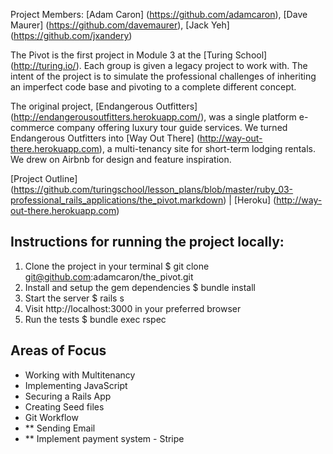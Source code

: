 Project Members: [Adam Caron] (https://github.com/adamcaron), [Dave Maurer] (https://github.com/davemaurer), [Jack Yeh] (https://github.com/jxandery)

The Pivot is the first project in Module 3 at the [Turing School] (http://turing.io/). Each group is given a legacy project to work with. The intent of the project is to simulate the professional challenges of inheriting an imperfect code base and pivoting to a complete different concept.

The original project, [Endangerous Outfitters] (http://endangerousoutfitters.herokuapp.com/), was a single platform e-commerce company offering luxury tour guide services. We turned Endangerous Outfitters into [Way Out There] (http://way-out-there.herokuapp.com), a multi-tenancy site for short-term lodging rentals. We drew on Airbnb for design and feature inspiration.

[Project Outline] (https://github.com/turingschool/lesson_plans/blob/master/ruby_03-professional_rails_applications/the_pivot.markdown) | [Heroku] (http://way-out-there.herokuapp.com)

## Instructions for running the project locally:
1. Clone the project in your terminal
  $ git clone git@github.com:adamcaron/the_pivot.git
2. Install and setup the gem dependencies
  $ bundle install
3. Start the server
  $ rails s
4. Visit http://localhost:3000 in your preferred browser
5. Run the tests
  $ bundle exec rspec

## Areas of Focus
- Working with Multitenancy
- Implementing JavaScript
- Securing a Rails App
- Creating Seed files
- Git Workflow
- ** Sending Email
- ** Implement payment system - Stripe
